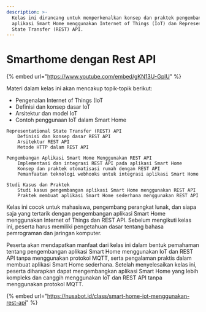 ```yaml
---
description: >-
  Kelas ini dirancang untuk memperkenalkan konsep dan praktek pengembangan
  aplikasi Smart Home menggunakan Internet of Things (IoT) dan Representational
  State Transfer (REST) API.
---
```


# Smarthome dengan Rest API

{% embed url="https://www.youtube.com/embed/gKN13U-GplU" %}

Materi dalam kelas ini akan mencakup topik-topik berikut:

* Pengenalan Internet of Things (IoT
* Definisi dan konsep dasar IoT
* Arsitektur dan model IoT
* Contoh penggunaan IoT dalam Smart Home

```
Representational State Transfer (REST) API
    Definisi dan konsep dasar REST API
    Arsitektur REST API
    Metode HTTP dalam REST API

Pengembangan Aplikasi Smart Home Menggunakan REST API
    Implementasi dan integrasi REST API pada aplikasi Smart Home
    Konsep dan praktek otomatisasi rumah dengan REST API
    Pemanfaatan teknologi webhooks untuk integrasi aplikasi Smart Home

Studi Kasus dan Praktek
    Studi kasus pengembangan aplikasi Smart Home menggunakan REST API
    Praktek membuat aplikasi Smart Home sederhana menggunakan REST API
```

Kelas ini cocok untuk mahasiswa, pengembang perangkat lunak, dan siapa saja yang tertarik dengan pengembangan aplikasi Smart Home menggunakan Internet of Things dan REST API. Sebelum mengikuti kelas ini, peserta harus memiliki pengetahuan dasar tentang bahasa pemrograman dan jaringan komputer.

Peserta akan mendapatkan manfaat dari kelas ini dalam bentuk pemahaman tentang pengembangan aplikasi Smart Home menggunakan IoT dan REST API tanpa menggunakan protokol MQTT, serta pengalaman praktis dalam membuat aplikasi Smart Home sederhana. Setelah menyelesaikan kelas ini, peserta diharapkan dapat mengembangkan aplikasi Smart Home yang lebih kompleks dan canggih menggunakan IoT dan REST API tanpa menggunakan protokol MQTT.

{% embed url="https://nusabot.id/class/smart-home-iot-menggunakan-rest-api" %}
